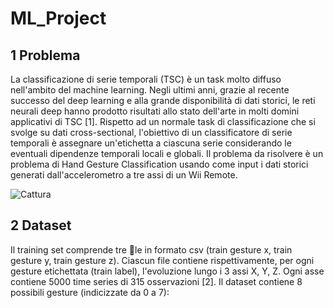 # ML_Project

## 1 Problema
La classificazione di serie temporali (TSC) è un task molto diffuso nell'ambito del machine learning. Negli ultimi anni, grazie al recente successo del deep learning e alla grande disponibilità di dati storici, le reti neurali deep hanno prodotto risultati allo stato dell'arte in molti domini applicativi di TSC [1]. Rispetto ad un normale task di classificazione che si svolge su dati cross-sectional, l'obiettivo di un classificatore di serie temporali è assegnare un'etichetta a ciascuna serie considerando le eventuali dipendenze temporali locali e globali. Il problema da risolvere è un problema di Hand Gesture Classification usando come input i dati storici generati dall'accelerometro a tre assi di un Wii Remote.

![Cattura](https://user-images.githubusercontent.com/54946553/134172966-e8f4429d-79fc-4a38-bad3-c593c21cffd9.PNG)


## 2 Dataset
Il training set comprende tre le in formato csv (train gesture x, train gesture y, train gesture z). Ciascun file contiene rispettivamente, per ogni gesture etichettata (train label), l'evoluzione lungo i 3 assi X, Y, Z. Ogni asse contiene 5000 time series di 315 osservazioni [2]. Il dataset contiene 8 possibili gesture (indicizzate da 0 a 7):
